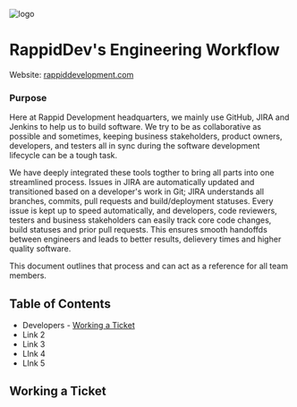 <a name="http://rappiddevelopment.com">![logo](http://rappiddevelopment.com/media/image/logo-no-background.png)</a>
# RappidDev's Engineering Workflow
Website: [rappiddevelopment.com](http://rappiddevelopment.com)

### Purpose 
Here at Rappid Development headquarters, we mainly use GitHub, JIRA and Jenkins to help us to build software. We try to be as collaborative as possible and sometimes, keeping business stakeholders, product owners, developers, and testers all in sync during the software development lifecycle can be a tough task.  

We have deeply integrated these tools togther to bring all parts into one streamlined process. Issues in JIRA are automatically updated and transitioned based on a developer's work in Git; JIRA understands all branches, commits, pull requests and build/deployment statuses. Every issue is kept up to speed automatically, and developers, code reviewers, testers and business stakeholders can easily track core code changes, build statuses and prior pull requests. This ensures smooth handoffds between engineers and leads to better results, delievery times and higher quality software. 

This document outlines that process and can act as a reference for all team members.

## Table of Contents
* Developers - [Working a Ticket](#working-a-ticket)
* Link 2
* Link 3
* LInk 4
* LInk 5

## <a name="working-a-ticket"></a>Working a Ticket


